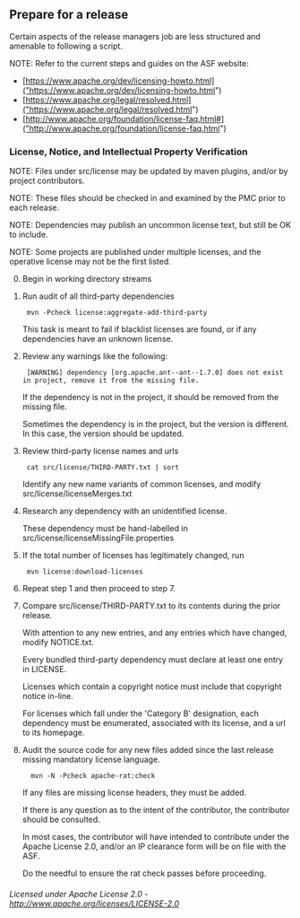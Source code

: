## Prepare for a release

Certain aspects of the release managers job are less structured and amenable to following a script.

NOTE: Refer to the current steps and guides on the ASF website:

- [https://www.apache.org/dev/licensing-howto.html]("https://www.apache.org/dev/licensing-howto.html")
- [https://www.apache.org/legal/resolved.html]("https://www.apache.org/legal/resolved.html")
- [http://www.apache.org/foundation/license-faq.html#]("http://www.apache.org/foundation/license-faq.html")

### License, Notice, and Intellectual Property Verification

NOTE: Files under src/license may be updated by maven plugins, and/or by project contributors.

NOTE: These files should be checked in and examined by the PMC prior to each release.

NOTE: Dependencies may publish an uncommon license text, but still be OK to include.

NOTE: Some projects are published under multiple licenses, and the operative license may not be the first listed.

0. Begin in working directory streams

1. Run audit of all third-party dependencies

        mvn -Pcheck license:aggregate-add-third-party

   This task is meant to fail if blacklist licenses are found, or if any dependencies have an unknown license.

2. Review any warnings like the following:

        [WARNING] dependency [org.apache.ant--ant--1.7.0] does not exist in project, remove it from the missing file.

   If the dependency is not in the project, it should be removed from the missing file.

   Sometimes the dependency is in the project, but the version is different.  In this case, the version should be updated.

3. Review third-party license names and urls

        cat src/license/THIRD-PARTY.txt | sort

   Identify any new name variants of common licenses, and modify src/license/licenseMerges.txt

4. Research any dependency with an unidentified license.

   These dependency must be hand-labelled in src/license/licenseMissingFile.properties

5. If the total number of licenses has legitimately changed, run

        mvn license:download-licenses

6. Repeat step 1 and then proceed to step 7.

7. Compare src/license/THIRD-PARTY.txt to its contents during the prior release.

   With attention to any new entries, and any entries which have changed, modify NOTICE.txt.

   Every bundled third-party dependency must declare at least one entry in LICENSE.

   Licenses which contain a copyright notice must include that copyright notice in-line.

   For licenses which fall under the 'Category B' designation, each dependency must be enumerated, associated with its license, and a url to its homepage.

8. Audit the source code for any new files added since the last release missing mandatory license language.

         mvn -N -Pcheck apache-rat:check

    If any files are missing license headers, they must be added.

    If there is any question as to the intent of the contributor, the contributor should be consulted.

    In most cases, the contributor will have intended to contribute under the Apache License 2.0, and/or an IP clearance form will be on file with the ASF.

    Do the needful to ensure the rat check passes before proceeding.

###### Licensed under Apache License 2.0 - http://www.apache.org/licenses/LICENSE-2.0